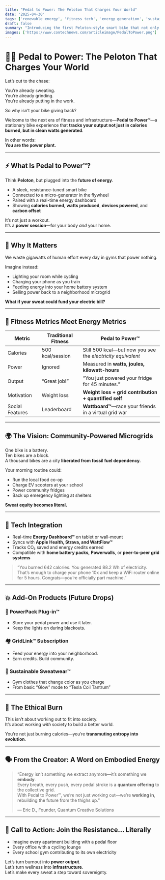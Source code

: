 ```yaml
---
title: "Pedal to Power: The Peloton That Charges Your World"  
date: '2025-04-30'  
tags: ['renewable energy', 'fitness tech', 'energy generation', 'sustainability', 'eco design', 'exercise equipment', 'microgrid', 'green fitness']  
draft: false
summary: "Introducing the first Peloton-style smart bike that not only burns calories—but also generates clean, trackable energy as you ride. This is where fitness meets the grid, and you become the battery."  
images: ['https://www.contechnews.com/articleimage/PedalToPower.png']  
---
```


# 🚴‍♀️ Pedal to Power: The Peloton That Charges Your World

Let’s cut to the chase:

You’re already sweating.  
You’re already grinding.  
You’re already putting in the work.

So why isn’t your bike giving back?

Welcome to the next era of fitness and infrastructure—**Pedal to Power™**—a stationary bike experience that **tracks your output not just in calories burned, but in clean watts generated**.

In other words:  
**You are the power plant.**

---

## ⚡ What Is Pedal to Power™?

Think **Peloton**, but plugged into the **future of energy**.

- A sleek, resistance-tuned smart bike  
- Connected to a micro-generator in the flywheel  
- Paired with a real-time energy dashboard  
- Showing **calories burned**, **watts produced**, **devices powered**, and **carbon offset**

It’s not just a workout.  
It’s a **power session**—for your body *and* your home.

---

## 🧠 Why It Matters

We waste gigawatts of human effort every day in gyms that power nothing.

Imagine instead:

- Lighting your room while cycling
- Charging your phone as you train
- Feeding energy into your home battery system
- Selling power back to a neighborhood microgrid

**What if your sweat could fund your electric bill?**

---

## 🔋 Fitness Metrics Meet Energy Metrics

| Metric | Traditional Fitness | Pedal to Power™ |
|--------|---------------------|------------------|
| Calories | 500 kcal/session | Still 500 kcal—but now you see the *electricity equivalent* |
| Power | Ignored | Measured in **watts, joules, kilowatt-hours** |
| Output | “Great job!” | “You just powered your fridge for 45 minutes.” |
| Motivation | Weight loss | **Weight loss + grid contribution + quantified self** |
| Social Features | Leaderboard | **Wattboard™**—race your friends in a virtual grid war |

---

## 🌍 The Vision: Community-Powered Microgrids

One bike is a battery.  
Ten bikes are a block.  
A thousand bikes are a city **liberated from fossil fuel dependency.**

Your morning routine could:

- Run the local food co-op
- Charge EV scooters at your school
- Power community fridges
- Back up emergency lighting at shelters

**Sweat equity becomes literal.**

---

## 📲 Tech Integration

- Real-time **Energy Dashboard™** on tablet or wall-mount
- Syncs with **Apple Health, Strava, and WattFlow™**
- Tracks CO₂ saved and energy credits earned
- Compatible with **home battery packs**, **Powerwalls**, or **peer-to-peer grid systems**

> “You burned 642 calories. You generated 88.2 Wh of electricity. That’s enough to charge your phone 10x and keep a WiFi router online for 5 hours. Congrats—you’re officially part machine.”

---

## 💥 Add-On Products (Future Drops)

### 🔋 **PowerPack Plug-in™**  
- Store your pedal power and use it later.  
- Keep the lights on during blackouts.

### 🏘️ **GridLink™ Subscription**  
- Feed your energy into your neighborhood.  
- Earn credits. Build community.

### 🌿 **Sustainable Sweatwear™**  
- Gym clothes that change color as you charge  
- From basic “Glow” mode to “Tesla Coil Tantrum”

---

## 🧘 The Ethical Burn

This isn’t about working out to fit into society.  
It’s about working *with* society to build a better world.

You’re not just burning calories—you’re **transmuting entropy into evolution**.

---

## 🗣️ From the Creator: A Word on Embodied Energy

> “Energy isn’t something we extract anymore—it’s something we **embody**.  
> Every breath, every push, every pedal stroke is a **quantum offering** to the collective grid.  
> With Pedal to Power™, we’re not just working out—we’re **working in**, rebuilding the future from the thighs up.”  
>   
> — Eric D., Founder, Quantum Creative Solutions

---

## 🚨 Call to Action: Join the Resistance… Literally

- Imagine every apartment building with a pedal floor  
- Every office with a cycling lounge  
- Every school gym contributing to its own electricity

Let’s turn burnout into **power output**.  
Let’s turn wellness into **infrastructure**.  
Let’s make every sweat a step toward sovereignty.

